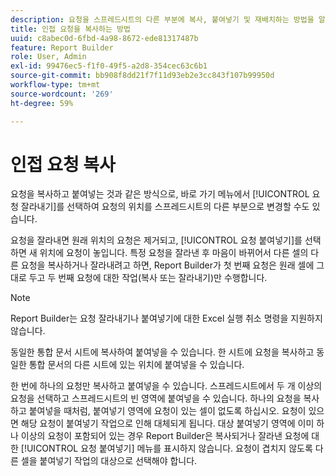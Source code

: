 ```yaml
---
description: 요청을 스프레드시트의 다른 부분에 복사, 붙여넣기 및 재배치하는 방법을 알아봅니다.
title: 인접 요청을 복사하는 방법
uuid: c8abec0d-6fbd-4a98-8672-ede81317487b
feature: Report Builder
role: User, Admin
exl-id: 99476ec5-f1f0-49f5-a2d8-354cec63c6b1
source-git-commit: bb908f8dd21f7f11d93eb2e3cc843f107b99950d
workflow-type: tm+mt
source-wordcount: '269'
ht-degree: 59%

---
```


# 인접 요청 복사

요청을 복사하고 붙여넣는 것과 같은 방식으로, 바로 가기 메뉴에서 [!UICONTROL 요청 잘라내기]를 선택하여 요청의 위치를 스프레드시트의 다른 부분으로 변경할 수도 있습니다.

요청을 잘라내면 원래 위치의 요청은 제거되고, [!UICONTROL 요청 붙여넣기]를 선택하면 새 위치에 요청이 놓입니다. 특정 요청을 잘라낸 후 마음이 바뀌어서 다른 셀의 다른 요청을 복사하거나 잘라내려고 하면, Report Builder가 첫 번째 요청은 원래 셀에 그대로 두고 두 번째 요청에 대한 작업(복사 또는 잘라내기)만 수행합니다.

>[!NOTE]
>
>Report Builder는 요청 잘라내기나 붙여넣기에 대한 Excel 실행 취소 명령을 지원하지 않습니다.

동일한 통합 문서 시트에 복사하여 붙여넣을 수 있습니다. 한 시트에 요청을 복사하고 동일한 통합 문서의 다른 시트에 있는 위치에 붙여넣을 수 있습니다.

한 번에 하나의 요청만 복사하고 붙여넣을 수 있습니다. 스프레드시트에서 두 개 이상의 요청을 선택하고 스프레드시트의 빈 영역에 붙여넣을 수 있습니다. 하나의 요청을 복사하고 붙여넣을 때처럼, 붙여넣기 영역에 요청이 있는 셀이 없도록 하십시오. 요청이 있으면 해당 요청이 붙여넣기 작업으로 인해 대체되게 됩니다. 대상 붙여넣기 영역에 이미 하나 이상의 요청이 포함되어 있는 경우 Report Builder은 복사되거나 잘라낸 요청에 대한 [!UICONTROL 요청 붙여넣기] 메뉴를 표시하지 않습니다. 요청이 겹치지 않도록 다른 셀을 붙여넣기 작업의 대상으로 선택해야 합니다.
